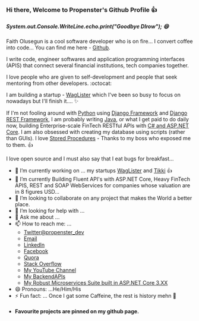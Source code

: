 ### Hi there, Welcome to Propenster's Github Profile :+1:

##### System.out.Console.WriteLine.echo.print("Goodbye Dlrow"); 😄

Faith Olusegun is a cool software developer who is on fire... I convert coffee into code... You can find me here - [Github](https://github.com/propenster).

I write code, engineer softwares and application programming interfaces (APIS) that connect several financial institutions, tech companies together.



I love people who are given to self-development and people that seek mentoring from other developers. :octocat:


I am building a startup - [WagLister](https://github.com/propenster/WagLister) which I've been so busy to focus on nowadays but I'll finish it.... :sparkles: 


If I'm not fooling around with [Python](https://python.org) using [Django Framework](https://djangoproject.com) and [Django REST Framework](https://www.django-rest-framework.org/), I am probably writing [Java](https://java.com), or what I get paid to do daily now, building Enterprise-scale FinTech RESTful APIs with [C# and ASP.NET Core](https://docs.microsoft.com/en-us/aspnet/core/introduction-to-aspnet-core). I am also obsessed with creating my database using scripts (rather than GUIs). I love [Stored Procedures](https://github.com/propenster/aspnetcore-angular/tree/main/DB_Resources) - Thanks to my boss who exposed me to them. :+1:

I love open source and I must also say that I eat bugs for breakfast... 

- 🔭 I’m currently working on ... my startups [WagLister](https://github.com/propenster/WagLister) and [Tikki](https://github.com/propenster/Tikki) :+1:
- 🌱 I’m currently Building Fluent API's with ASP.NET Core, Heavy FinTech APIS, REST and SOAP WebServices for companies whose valuation are in 8 figures USD... 
- 👯 I’m looking to collaborate on any project that makes the World a better place.
- 🤔 I’m looking for help with ...
- 💬 Ask me about ...
- 📫 How to reach me: ... 
    * [Twitter@propenster_dev](https://twitter.com/propenster_dev) 
    * [Email](mailto:faitholusegun60@gmail.com)
    * [LinkedIn](https://www.linkedin.com/in/faith-emmanuel-olusegun-1760a0166/)
    * [Facebook](https://facebook.com/faithemmanuel.olusegun)
    * [Quora](https://www.quora.com/profile/Faith-Olusegun-2)
    * [Stack Overflow](https://stackoverflow.com/users/14427078/propenster)
    * [My YouTube Channel](https://www.youtube.com/channel/UCSl6OzXEfKSwm1CBBJWumHQ)
    * [My BackendAPIs](https://propenster-node-apis.herokuapp.com)
    * [My Robust Microservices Suite built in ASP.NET Core 3.XX](http://propenster-001-site1.gtempurl.com/swagger/index.html)
- 😄 Pronouns: ...He/Him/His
- ⚡ Fun fact: ... Once I gat some Caffeine, the rest is history mehn :rocket:
- #### Favourite projects are pinned on my github page.

